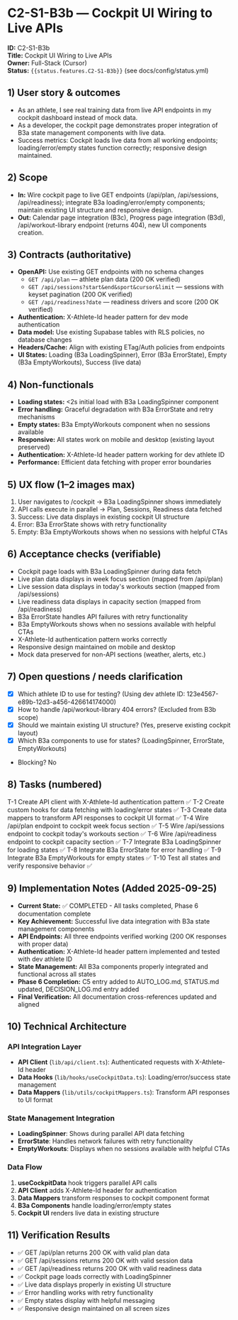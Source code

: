 # C2-S1-B3b — Cockpit UI Wiring to Live APIs

**ID:** C2-S1-B3b  
**Title:** Cockpit UI Wiring to Live APIs  
**Owner:** Full-Stack (Cursor)  
**Status:** `{{status.features.C2-S1-B3b}}` (see docs/config/status.yml)

## 1) User story & outcomes
- As an athlete, I see real training data from live API endpoints in my cockpit dashboard instead of mock data.
- As a developer, the cockpit page demonstrates proper integration of B3a state management components with live data.
- Success metrics: Cockpit loads live data from all working endpoints; loading/error/empty states function correctly; responsive design maintained.

## 2) Scope
- **In:** Wire cockpit page to live GET endpoints (/api/plan, /api/sessions, /api/readiness); integrate B3a loading/error/empty components; maintain existing UI structure and responsive design.
- **Out:** Calendar page integration (B3c), Progress page integration (B3d), /api/workout-library endpoint (returns 404), new UI components creation.

## 3) Contracts (authoritative)
- **OpenAPI:** Use existing GET endpoints with no schema changes
  - `GET /api/plan` — athlete plan data (200 OK verified)
  - `GET /api/sessions?start&end&sport&cursor&limit` — sessions with keyset pagination (200 OK verified)
  - `GET /api/readiness?date` — readiness drivers and score (200 OK verified)
- **Authentication:** X-Athlete-Id header pattern for dev mode authentication
- **Data model:** Use existing Supabase tables with RLS policies, no database changes
- **Headers/Cache:** Align with existing ETag/Auth policies from endpoints
- **UI States:** Loading (B3a LoadingSpinner), Error (B3a ErrorState), Empty (B3a EmptyWorkouts), Success (live data)

## 4) Non-functionals
- **Loading states:** <2s initial load with B3a LoadingSpinner component
- **Error handling:** Graceful degradation with B3a ErrorState and retry mechanisms
- **Empty states:** B3a EmptyWorkouts component when no sessions available
- **Responsive:** All states work on mobile and desktop (existing layout preserved)
- **Authentication:** X-Athlete-Id header pattern working for dev athlete ID
- **Performance:** Efficient data fetching with proper error boundaries

## 5) UX flow (1–2 images max)
1. User navigates to /cockpit → B3a LoadingSpinner shows immediately
2. API calls execute in parallel → Plan, Sessions, Readiness data fetched
3. Success: Live data displays in existing cockpit UI structure
4. Error: B3a ErrorState shows with retry functionality
5. Empty: B3a EmptyWorkouts shows when no sessions with helpful CTAs

## 6) Acceptance checks (verifiable)
- Cockpit page loads with B3a LoadingSpinner during data fetch
- Live plan data displays in week focus section (mapped from /api/plan)
- Live session data displays in today's workouts section (mapped from /api/sessions)
- Live readiness data displays in capacity section (mapped from /api/readiness)
- B3a ErrorState handles API failures with retry functionality
- B3a EmptyWorkouts shows when no sessions available with helpful CTAs
- X-Athlete-Id authentication pattern works correctly
- Responsive design maintained on mobile and desktop
- Mock data preserved for non-API sections (weather, alerts, etc.)

## 7) Open questions / needs clarification
- [x] Which athlete ID to use for testing? (Using dev athlete ID: 123e4567-e89b-12d3-a456-426614174000)
- [x] How to handle /api/workout-library 404 errors? (Excluded from B3b scope)
- [x] Should we maintain existing UI structure? (Yes, preserve existing cockpit layout)
- [x] Which B3a components to use for states? (LoadingSpinner, ErrorState, EmptyWorkouts)
- Blocking? No

## 8) Tasks (numbered)
T-1 Create API client with X-Athlete-Id authentication pattern ✅
T-2 Create custom hooks for data fetching with loading/error states ✅
T-3 Create data mappers to transform API responses to cockpit UI format ✅
T-4 Wire /api/plan endpoint to cockpit week focus section ✅
T-5 Wire /api/sessions endpoint to cockpit today's workouts section ✅
T-6 Wire /api/readiness endpoint to cockpit capacity section ✅
T-7 Integrate B3a LoadingSpinner for loading states ✅
T-8 Integrate B3a ErrorState for error handling ✅
T-9 Integrate B3a EmptyWorkouts for empty states ✅
T-10 Test all states and verify responsive behavior ✅

## 9) Implementation Notes (Added 2025-09-25)
- **Current State:** ✅ COMPLETED - All tasks completed, Phase 6 documentation complete
- **Key Achievement:** Successful live data integration with B3a state management components
- **API Endpoints:** All three endpoints verified working (200 OK responses with proper data)
- **Authentication:** X-Athlete-Id header pattern implemented and tested with dev athlete ID
- **State Management:** All B3a components properly integrated and functional across all states
- **Phase 6 Completion:** C5 entry added to AUTO_LOG.md, STATUS.md updated, DECISION_LOG.md entry added
- **Final Verification:** All documentation cross-references updated and aligned

## 10) Technical Architecture
### API Integration Layer
- **API Client** (`lib/api/client.ts`): Authenticated requests with X-Athlete-Id header
- **Data Hooks** (`lib/hooks/useCockpitData.ts`): Loading/error/success state management
- **Data Mappers** (`lib/utils/cockpitMappers.ts`): Transform API responses to UI format

### State Management Integration
- **LoadingSpinner**: Shows during parallel API data fetching
- **ErrorState**: Handles network failures with retry functionality
- **EmptyWorkouts**: Displays when no sessions available with helpful CTAs

### Data Flow
1. **useCockpitData** hook triggers parallel API calls
2. **API Client** adds X-Athlete-Id header for authentication
3. **Data Mappers** transform responses to cockpit component format
4. **B3a Components** handle loading/error/empty states
5. **Cockpit UI** renders live data in existing structure

## 11) Verification Results
- ✅ GET /api/plan returns 200 OK with valid plan data
- ✅ GET /api/sessions returns 200 OK with valid session data
- ✅ GET /api/readiness returns 200 OK with valid readiness data
- ✅ Cockpit page loads correctly with LoadingSpinner
- ✅ Live data displays properly in existing UI structure
- ✅ Error handling works with retry functionality
- ✅ Empty states display with helpful messaging
- ✅ Responsive design maintained on all screen sizes
